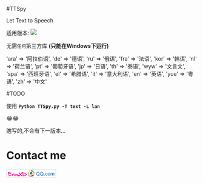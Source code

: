 #TTSpy 

Let Text to Speech

适用版本:
![](https://img.shields.io/badge/Python-2.7-brightgreen.svg)

无需`任何`第三方库 **(只能在Windows下运行)**

  'ara' => '阿拉伯语',
            'de' => '德语',
            'ru' => '俄语',
            'fra' => '法语',
            'kor' => '韩语',
            'nl' => '荷兰语',
            'pt' => '葡萄牙语',
            'jp' => '日语',
            'th' => '泰语',
            'wyw' => '文言文',
            'spa' => '西班牙语',
            'el' => '希腊语',
            'it' => '意大利语',
            'en' => '英语',
            'yue' => '粤语',
            'zh' => '中文' 

#TODO

使用 **`Python TTSpy.py -T text -L lan`**

          
:joy::joy:

瞎写的,不会有下一版本...

# Contact me 
![](image/email_image.png)

